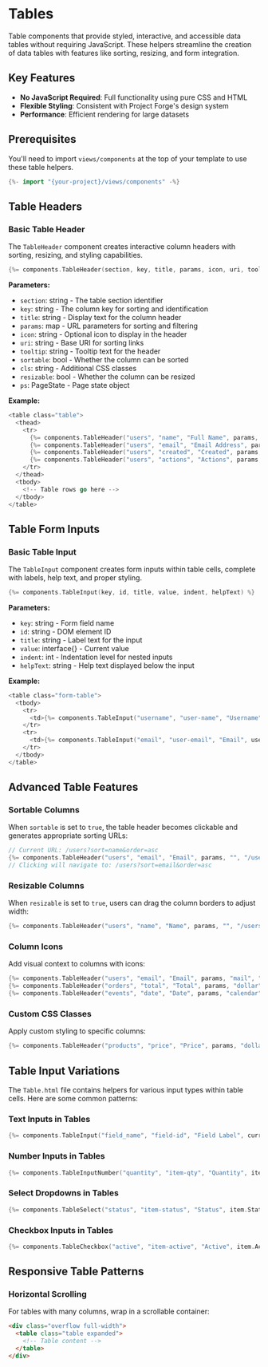 # Tables

Table components that provide styled, interactive, and accessible data tables without requiring JavaScript. These helpers streamline the creation of data tables with features like sorting, resizing, and form integration.

## Key Features

- **No JavaScript Required**: Full functionality using pure CSS and HTML
- **Flexible Styling**: Consistent with Project Forge's design system
- **Performance**: Efficient rendering for large datasets

## Prerequisites

You'll need to import `views/components` at the top of your template to use these table helpers.

```go
{%- import "{your-project}/views/components" -%}
```

## Table Headers

### Basic Table Header

The `TableHeader` component creates interactive column headers with sorting, resizing, and styling capabilities.

```go
{%= components.TableHeader(section, key, title, params, icon, uri, tooltip, sortable, cls, resizable, ps) %}
```

**Parameters:**
- `section`: string - The table section identifier
- `key`: string - The column key for sorting and identification
- `title`: string - Display text for the column header
- `params`: map - URL parameters for sorting and filtering
- `icon`: string - Optional icon to display in the header
- `uri`: string - Base URI for sorting links
- `tooltip`: string - Tooltip text for the header
- `sortable`: bool - Whether the column can be sorted
- `cls`: string - Additional CSS classes
- `resizable`: bool - Whether the column can be resized
- `ps`: PageState - Page state object

**Example:**
```go
<table class="table">
  <thead>
    <tr>
      {%= components.TableHeader("users", "name", "Full Name", params, "", "/users", "Sort by name", true, "", true, ps) %}
      {%= components.TableHeader("users", "email", "Email Address", params, "mail", "/users", "Sort by email", true, "", true, ps) %}
      {%= components.TableHeader("users", "created", "Created", params, "calendar", "/users", "Sort by creation date", true, "text-right", false, ps) %}
      {%= components.TableHeader("users", "actions", "Actions", params, "", "", "Available actions", false, "text-center", false, ps) %}
    </tr>
  </thead>
  <tbody>
    <!-- Table rows go here -->
  </tbody>
</table>
```

## Table Form Inputs

### Basic Table Input

The `TableInput` component creates form inputs within table cells, complete with labels, help text, and proper styling.

```go
{%= components.TableInput(key, id, title, value, indent, helpText) %}
```

**Parameters:**
- `key`: string - Form field name
- `id`: string - DOM element ID
- `title`: string - Label text for the input
- `value`: interface{} - Current value
- `indent`: int - Indentation level for nested inputs
- `helpText`: string - Help text displayed below the input

**Example:**
```go
<table class="form-table">
  <tbody>
    <tr>
      <td>{%= components.TableInput("username", "user-name", "Username", user.Username, 3, "Choose a unique username") %}</td>
    </tr>
    <tr>
      <td>{%= components.TableInput("email", "user-email", "Email", user.Email, 3, "We'll never share your email") %}</td>
    </tr>
  </tbody>
</table>
```

## Advanced Table Features

### Sortable Columns

When `sortable` is set to `true`, the table header becomes clickable and generates appropriate sorting URLs:

```go
// Current URL: /users?sort=name&order=asc
{%= components.TableHeader("users", "email", "Email", params, "", "/users", "Sort by email", true, "", false, ps) %}
// Clicking will navigate to: /users?sort=email&order=asc
```

### Resizable Columns

When `resizable` is set to `true`, users can drag the column borders to adjust width:

```go
{%= components.TableHeader("users", "name", "Name", params, "", "/users", "", true, "", true, ps) %}
```

### Column Icons

Add visual context to columns with icons:

```go
{%= components.TableHeader("users", "email", "Email", params, "mail", "/users", "Email address", true, "", false, ps) %}
{%= components.TableHeader("orders", "total", "Total", params, "dollar", "/orders", "Order total", true, "text-right", false, ps) %}
{%= components.TableHeader("events", "date", "Date", params, "calendar", "/events", "Event date", true, "", false, ps) %}
```

### Custom CSS Classes

Apply custom styling to specific columns:

```go
{%= components.TableHeader("products", "price", "Price", params, "dollar", "/products", "Product price", true, "text-right font-weight-bold", false, ps) %}
```

## Table Input Variations

The `Table.html` file contains helpers for various input types within table cells. Here are some common patterns:

### Text Inputs in Tables
```go
{%= components.TableInput("field_name", "field-id", "Field Label", currentValue, 0, "Help text for this field") %}
```

### Number Inputs in Tables
```go
{%= components.TableInputNumber("quantity", "item-qty", "Quantity", item.Quantity, 0, "Enter the quantity needed") %}
```

### Select Dropdowns in Tables
```go
{%= components.TableSelect("status", "item-status", "Status", item.Status, statusOptions, statusTitles, 0, "Choose the current status") %}
```

### Checkbox Inputs in Tables
```go
{%= components.TableCheckbox("active", "item-active", "Active", item.Active, 0, "Check to activate this item") %}
```

## Responsive Table Patterns

### Horizontal Scrolling
For tables with many columns, wrap in a scrollable container:

```html
<div class="overflow full-width">
  <table class="table expanded">
    <!-- Table content -->
  </table>
</div>
